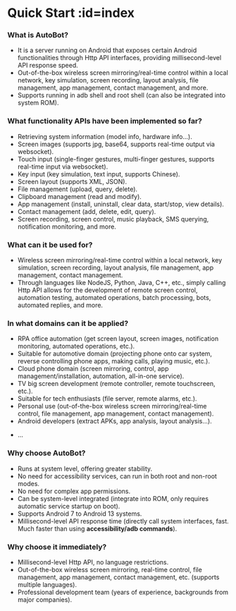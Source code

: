 # Quick Start :id=index

### What is AutoBot?

- It is a server running on Android that exposes certain Android functionalities through Http API interfaces, providing millisecond-level API response speed.
- Out-of-the-box wireless screen mirroring/real-time control within a local network, key simulation, screen recording, layout analysis, file management, app management, contact management, and more.
- Supports running in adb shell and root shell (can also be integrated into system ROM).

### What functionality APIs have been implemented so far?

- Retrieving system information (model info, hardware info...).
- Screen images (supports jpg, base64, supports real-time output via websocket).
- Touch input (single-finger gestures, multi-finger gestures, supports real-time input via websocket).
- Key input (key simulation, text input, supports Chinese).
- Screen layout (supports XML, JSON).
- File management (upload, query, delete).
- Clipboard management (read and modify).
- App management (install, uninstall, clear data, start/stop, view details).
- Contact management (add, delete, edit, query).
- Screen recording, screen control, music playback, SMS querying, notification monitoring, and more.

### What can it be used for?

- Wireless screen mirroring/real-time control within a local network, key simulation, screen recording, layout analysis, file management, app management, contact management.
- Through languages like NodeJS, Python, Java, C++, etc., simply calling Http API allows for the development of remote screen control, automation testing, automated operations, batch processing, bots, automated replies, and more.

### In what domains can it be applied?

- RPA office automation (get screen layout, screen images, notification monitoring, automated operations, etc.).
- Suitable for automotive domain (projecting phone onto car system, reverse controlling phone apps, making calls, playing music, etc.).
- Cloud phone domain (screen mirroring, control, app management/installation, automation, all-in-one service).
- TV big screen development (remote controller, remote touchscreen, etc.).
- Suitable for tech enthusiasts (file server, remote alarms, etc.).
- Personal use (out-of-the-box wireless screen mirroring/real-time control, file management, app management, contact management).
- Android developers (extract APKs, app analysis, layout analysis...).
<!-- - Group control domain, web scraping (cross-border e-commerce, various platforms) -->
- ...

### Why choose AutoBot?

- Runs at system level, offering greater stability.
- No need for accessibility services, can run in both root and non-root modes.
- No need for complex app permissions.
- Can be system-level integrated (integrate into ROM, only requires automatic service startup on boot).
- Supports Android 7 to Android 13 systems.
- Millisecond-level API response time (directly call system interfaces, fast. Much faster than using **accessibility/adb commands**).

### Why choose it immediately?

- Millisecond-level Http API, no language restrictions.
- Out-of-the-box wireless screen mirroring, real-time control, file management, app management, contact management, etc. (supports multiple languages).
- Professional development team (years of experience, backgrounds from major companies).
<!-- - Actively become friends with the author, enjoy unlimited free trial -->
